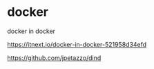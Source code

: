 # docker

docker in docker

https://itnext.io/docker-in-docker-521958d34efd

https://github.com/jpetazzo/dind